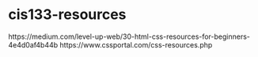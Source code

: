 # cis133-resources 
<!DOCTYPE html>
<html>
    <body>
        <p>https://medium.com/level-up-web/30-html-css-resources-for-beginners-4e4d0af4b44b
https://www.cssportal.com/css-resources.php</p>
    </body>
</html>